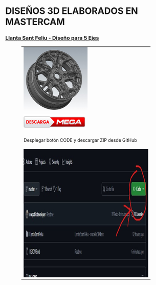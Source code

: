 # DISEÑOS 3D ELABORADOS EN MASTERCAM

### [Llanta Sant Feliu - Diseño para 5 Ejes](Llanta%20Sant%20Feliu)


<table  style="width: 80%; margin: 0 auto; border: 0px solid #000;">
    <tr>
        <td>
            <img src="/Llanta Sant Feliu/img/Llanta-Sant-Feliu-1.jpg" alt="Llanta" width="200" height="200">
        </td>
    </tr>
    <tr>
        <td>
            <a href="https://mega.nz/folder/fw5ilSwD#o01Ry92UIzzhlVQkSUHa0Q">
                <img src="https://github.com/nwpablodeveloper/img/blob/master/descargas-mega.jpeg" height="50" alt="Descargar" >
            </a>
        </td>
    </tr>
    <tr>
        <td>
            <p>
                Desplegar botón CODE y descargar ZIP desde GitHub
            </p>
        </td>
    </tr>
    <tr>
        <td>
            <img src="https://github.com/nwpablodeveloper/img/blob/master/como-descargar.jpg" height="400" alt="Descargar" >
        </td>
    </tr>
</table>